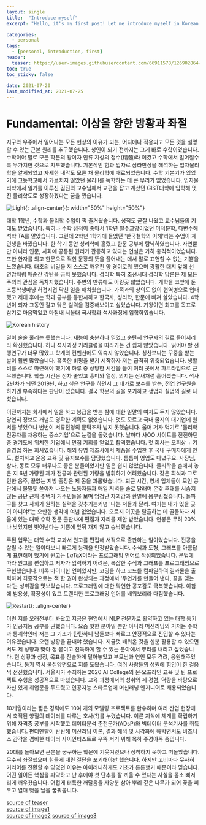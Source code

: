 ```yaml
---
layout: single
title:  "Introduce myself"
excerpt: "Hello, it's my first post! Let me introduce myself in Korean.😂"

categories:
  - personal
tags:
  - [personal, introduction, first]
header:
  teaser: https://user-images.githubusercontent.com/66911578/126902864-aa72494a-106e-4443-8654-fb6238d5bda8.jpg
toc: true
toc_sticky: false
 
date: 2021-07-20
last_modified_at: 2021-07-25
---
```


# Fundamental: 이상을 향한 방황과 좌절
지구와 우주에서 일어나는 모든 현상의 이유가 되는, 어디에나 적용되고 모든 것을 설명할 수 있는 근본 원리를 추구했습니다. 성인이 되기 전까지는 그게 바로 수학이었습니다. 수학이야 말로 모든 학문의 왕이자 인류 지성의 정수(精髓)라 여겼고 수학에서 멀어질수록 무가치한 것으로 치부했습니다. 기본적인 힘과 입자로 삼라만상을 해석하는 입자물리학을 알게되었고 
자세한 내막도 모른 채 물리학에 매료되었습니다. 수학 기본기가 있었기에 고등학교에서 가르치지 않았던 물리Ⅱ를 독학하는 데 큰 무리가 없었습니다. 입자물리학에서 일가를 이루신 김진의 교수님께서 교편을 잡고 계셨던 GIST대학에 입학해 멋진 물리학도로 성장하겠다는 꿈을 꿨습니다.

![Light](https://user-images.githubusercontent.com/66911578/126903129-c5e4f8e2-c5dd-4540-9930-bdf95d0b64b7.jpg){: .align-center}{: width="50%" height="50%"}

대학 1학년, 수학과 물리학 수업이 퍽 즐거웠습니다. 성적도 곧잘 나왔고 교수님들의 기대도 받았습니다. 특히나 수학 성적이 좋아서 1학년 필수교양이었던 미적분학, 다변수해석학 TA를 맡았습니다. 그런데 2학년 1학기에 들었던 '한국철학의 이해'라는 수업이 제 인생을 바꿨습니다. 한 학기 동안 성리학에 홀렸고 한문 공부에 탐닉하였습니다. 자연뿐만 아니라 인문, 
사회에 공통된 원리가 관통하고 있다는 언설은 가히 충격적이었습니다. 또한 한자를 외고 한문으로 적힌 문장의 뜻을 풀어내는 데서 말로 표현할 수 없는 기쁨을 느꼈습니다. 태초의 비밀을 저 스스로 깨우친 양 경이로워 했으며 광활한 대지 앞에 선 연암처럼 매순간 감탄을 금치 못했습니다. 성리학 특히 조선시대 성리학 담론은 제 모든 주의와 관심을 독차지했습니다. 
주변의 만류에도 아랑곳 않았습니다. 개학을 코앞에 둔 초등학생마냥 허겁지겁 닥친 일을 해치웠습니다. 가족과의 상의도 없이 현역병으로 입대했고 제대 후에는 학과 공부를 등한시하고 한국사, 성리학, 한문에 빠져 살았습니다. 4학년이 되자 그동안 갈고 닦은 실력을 검증해보이고 싶었습니다. 기왕이면 최고를 목표로 삼기로 마음먹었고 마침내 서울대 국사학과 석사과정에 
입학하였습니다.

![Korean history](https://user-images.githubusercontent.com/66911578/126904735-062f1a4f-bf25-4432-b74d-39d54f1170fc.jpg)

일이 술술 풀리는 듯했습니다. 재능이 충분하다 믿었고 순탄히 연구자의 길로 들어서리라 확신했습니다. 허나 석사과정 커리큘럼을 따라가는 건 쉽지 않았습니다. 읽어야 할 선행연구가 너무 많았고 학계의 컨벤션에도 익숙지 않았습니다. 칭찬보다는 꾸중을 받는 날이 훨씬 많았습니다. 혹독한 비평을 받기 시작하자 저는 급격히 위축되었습니다. 생활비를 스스로 마련해야 했기에 
하루 중 상당한 시간을 들여 여러 곳에서 파트타임으로 근무했습니다. 학습 시간은 점차 줄었고 흥미와 열정, 의지는 산새처럼 흩어졌습니다. 석사 2년차가 되던 2019년, 하고 싶은 연구를 하면서 그 대가로 보수를 받는, 전업 연구원을 하기엔 부족하다는 판단이 섰습니다. 결국 학문의 길을 포기하고 생업과 실업의 길로 나섰습니다.

이전까지는 회사에서 일을 하고 봉급을 받는 삶에 대한 일말의 여지도 두지 않았습니다. 당연히 정보도 개념도 명확한 계획도 없었습니다. 멋도 모르고 국내 굴지의 대기업에 원서를 넣었으나 번번이 서류전형의 문턱조차 넘지 못했습니다. 울며 겨자 먹기로 '물리학 전공자를 채용하는 중소기업'으로 눈길을 돌렸습니다. 날마다 사OO 사이트를 전전하던 중 경기도에 위치한 기업에서 
면접 기회를 얻었고 합격했습니다. 첫 회사는 오퍼상 + 기술영업 하는 회사였습니다. 해외 유명 제조사에서 제품을 수입한 후 국내 구매자에게 인도, 설치하고 운용 교육 및 유지보수를 담당했습니다. 틈틈이 영업도 다녔구요. 사장님, 상사, 동료 모두 너무나도 좋은 분들이었지만 일은 쉽지 않았습니다. 물리학을 손에서 놓은 지 6년 가량된 제가 전공과 관련된 기량을 발휘하기 
어려웠습니다. 잦은 회식과 그로 인한 음주, 끝없는 지방 출장은 제 몸을 괴롭혔습니다. 퇴근 시간, 영세 업체들이 모인 공단에서 물밀듯 쏟아져 나오는 노동자들과 매일 저녁을 술로 달래며 온갖 추태를 서슴지 않는 공단 근처 주택가 거주민들을 보며 엄청난 자괴감과 환멸에 몸부림쳤습니다. 돌파구를 찾고 사회가 원하는 실력을 갖추기는커녕 '나는 저들과 달라. 여기는 내가 있을 
곳이 아니야!'는 오만한 생각에 여념 없었습니다. 오로지 이곳을 탈출하는 데 골몰하다 서울에 있는 대학 수학 전문 출판사에 편집자 자리를 제안 받았습니다. 연봉은 무려 20%나 낮았지만 벗어난다는 기쁨에 앞뒤 재지 않고 승낙했습니다.

주된 업무는 대학 수학 교과서 원고를 편집해 서적으로 출판하는 일이었습니다. 전공을 살릴 수 있는 일이다보니 빠르게 능력을 인정받았습니다. 수식과 도형, 그래프를 아름답게 표현해야 했기에 원고는 *LaTeX*이라는 프로그래밍 언어로 작성되었습니다. 문법에 따라 원고를 편집하고 저자가 입력하기 어려운, 복잡한 수식과 그래프를 프로그래밍으로 구현했습니다. 비록 마이너한 
언어였지만, 코딩을 하고 코드를 컴파일하여 결과물을 출력하며 최종적으로는 책 한 권이 완성되는 과정에서 '무언가를 만들어 낸다, 끝을 맺는다'는 성취감을 맛보았습니다. 프로그래밍에 대한 막연한 공포감도 극복했습니다. 이참에 범용성, 확장성이 있고 트렌디한 프로그래밍 언어를 배워보리라 다짐했습니다.

![Restart](https://user-images.githubusercontent.com/66911578/126903778-012b54ac-4338-46f9-8d16-c897653768ad.jpg){: .align-center}

이런 저를 오래전부터 봐왔고 지금은 현업에서 NLP 전문가로 활약하고 있는 대학 동기가 인공지능 공부를 권했습니다. 요즘 핫한 분야일 뿐만 아니라 머신러닝의 기저는 수학과 통계학인데 저는 그 기초가 탄탄하니 남들보다 빠르고 안정적으로 진입할 수 있다는 이유였습니다. 오랜 방황을 끝내야 했습니다. 지금껏 배워온 것을 십분 활용할 수 있으면서도 제 성향과 맞아 정 붙이고 
진득하게 할 수 있는 분야에서 뿌리를 내리고 싶었습니다. 현 상황과 심정, 목표를 진솔하게 털어놓았고 부모님과 연인 모두 격려, 응원해주었습니다. 동기 역시 물심양면으로 저를 도왔습니다. 여러 사람들의 성원에 힘입어 한 걸음씩 전진했습니다. 서울시가 주최하는 2020 AI College의 온·오프라인 교육 및 팀 프로젝트 수행을 성공적으로 마쳤습니다. 교육 과정에서의 성취와 
제 경험, 역량을 바탕으로 자신 있게 취업문을 두드렸고 인공지능 스타트업에 머신러닝 엔지니어로 채용되었습니다.

10개월이라는 짧은 경력에도 10여 개의 모델링 프로젝트를 완수하며 여러 산업 현장에서 축적된 양질의 데이터를 다루는 호사(?)를 누렸습니다. 이론 지식에 체계를 확립하기 위해 자격증 공부를 시작했고 데이터분석 준전문가(ADsP)와 빅데이터 분석기사를 취득했습니다. 펀더멘탈이 탄탄해 머신러닝 이론, 결과 해석 및 시각화에 해박면서도 비즈니스 감각을 겸비한 데이터 
사이언티스트로 우뚝 서기 위해 목하 주경야독 중입니다.

20대를 돌아보면 근본을 궁구하는 학문에 기웃겨렸으나 정착하지 못하고 떠돌았습니다. 무수히 좌절했으며 힘들게 내린 결단을 포기해야만 했습니다. 하지만 고비마다 무사히 커리어를 전환할 수 있었던 이유는 아이러니하게도 기초가 튼튼했기 때문이라 믿습니다. 어떤 일이든 핵심을 파악하고 난 후에야 첫 단추를 잘 끼울 수 있다는 사실을 몸소 뼈저리게 깨우쳤습니다. 어렵게 터특한 
깨달음을 자양분 삼아 뿌리 깊은 나무가 되어 꽃을 피우고 열매 맺을 날을 꿉꿔봅니다.

[source of teaser](https://unsplash.com/photos/mMF16-JmpfQ?utm_source=unsplash&utm_medium=referral&utm_content=creditShareLink)  
[source of image1](https://unsplash.com/photos/_rmULTYorYQ?utm_source=unsplash&utm_medium=referral&utm_content=creditShareLink)  
[source of image2](https://unsplash.com/photos/Y7IilZ5VLdA?utm_source=unsplash&utm_medium=referral&utm_content=creditShareLink)
[source of image3](https://unsplash.com/photos/ZiQkhI7417A?utm_source=unsplash&utm_medium=referral&utm_content=creditShareLink)